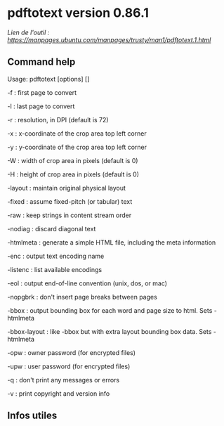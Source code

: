 # pdftotext version 0.86.1

*Lien de l'outil : https://manpages.ubuntu.com/manpages/trusty/man1/pdftotext.1.html*

## Command help 

Usage: pdftotext [options] <PDF-file> [<text-file>]

  -f <int>             : first page to convert

  -l <int>             : last page to convert

  -r <fp>              : resolution, in DPI (default is 72)

  -x <int>             : x-coordinate of the crop area top left corner

  -y <int>             : y-coordinate of the crop area top left corner

  -W <int>             : width of crop area in pixels (default is 0)

  -H <int>             : height of crop area in pixels (default is 0)

  -layout              : maintain original physical layout

  -fixed <fp>          : assume fixed-pitch (or tabular) text

  -raw                 : keep strings in content stream order

  -nodiag              : discard diagonal text

  -htmlmeta            : generate a simple HTML file, including the meta information

  -enc <string>        : output text encoding name

  -listenc             : list available encodings

  -eol <string>        : output end-of-line convention (unix, dos, or mac)

  -nopgbrk             : don't insert page breaks between pages

  -bbox                : output bounding box for each word and page size to html.  Sets -htmlmeta

  -bbox-layout         : like -bbox but with extra layout bounding box data.  Sets -htmlmeta

  -opw <string>        : owner password (for encrypted files)

  -upw <string>        : user password (for encrypted files)

  -q                   : don't print any messages or errors

  -v                   : print copyright and version info 

## Infos utiles


